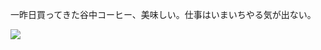 一昨日買ってきた谷中コーヒー、美味しい。仕事はいまいちやる気が出ない。

![](https://photos.old.apkas.net/medium/202504/20250407-AR500033.webp)
